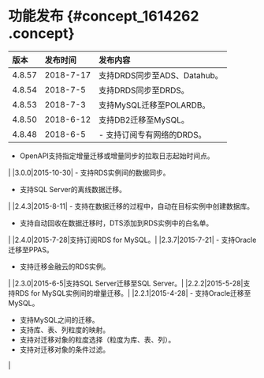 # 功能发布 {#concept_1614262 .concept}

|版本|发布时间|发布内容|
|:-|:---|:---|
|4.8.57|2018-7-17|支持DRDS同步至ADS、Datahub。|
|4.8.54|2018-7-5|支持DRDS同步至DRDS。|
|4.8.53|2018-7-3|支持MySQL迁移至POLARDB。|
|4.8.50|2018-6-12|支持DB2迁移至MySQL。|
|4.8.48|2018-6-5| -   支持订阅专有网络的DRDS。
-   OpenAPI支持指定增量迁移或增量同步的拉取日志起始时间点。

 |
|3.0.0|2015-10-30| -   支持RDS实例间的数据同步。
-   支持SQL Server的离线数据迁移。

 |
|2.4.3|2015-8-11| -   支持在数据迁移的过程中，自动在目标实例中创建数据库。
-   支持自动回收在数据迁移时，DTS添加到RDS实例中的白名单。

 |
|2.4.0|2015-7-28|支持订阅RDS for MySQL。|
|2.3.7|2015-7-21| -   支持Oracle迁移至PPAS。
-   支持迁移金融云的RDS实例。

 |
|2.3.0|2015-6-5|支持SQL Server迁移至SQL Server。|
|2.2.2|2015-5-28|支持RDS for MySQL实例间的增量迁移。|
|2.2.1|2015-4-28| -   支持Oracle迁移至MySQL。
-   支持MySQL之间的迁移。
-   支持库、表、列粒度的映射。
-   支持对迁移对象的粒度选择（粒度为库、表、列）。
-   支持对迁移对象的条件过滤。

 |

